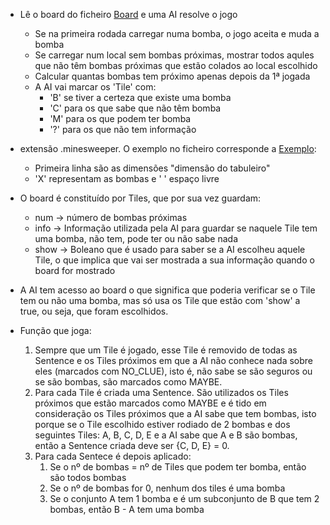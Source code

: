 - Lê o board do ficheiro [Board](assets/board.minesweeper) e uma AI resolve o jogo
    - Se na primeira rodada carregar numa bomba, o jogo aceita e muda a bomba
    - Se carregar num local sem bombas próximas, mostrar todos aqules que não têm bombas próximas que estão colados ao local escolhido
    - Calcular quantas bombas tem próximo apenas depois da 1ª jogada 
    - A AI vai marcar os 'Tile' com:
        - 'B' se tiver a certeza que existe uma bomba
        - 'C' para os que sabe que não têm bomba
        - 'M' para os que podem ter bomba
        - '?' para os que não tem informação

- extensão .minesweeper. O exemplo no ficheiro corresponde a [Exemplo](assets/example.png):
    - Primeira linha são as dimensões "dimensão do tabuleiro"
    - 'X' representam as bombas e ' ' espaço livre


- O board é constituído por Tiles, que por sua vez guardam:
    - num -> número de bombas próximas
    - info -> Informação utilizada pela AI para guardar se naquele Tile tem uma bomba, não tem, pode ter ou não sabe nada
    - show -> Boleano que é usado para saber se a AI escolheu aquele Tile, o que implica que vai ser mostrada a sua informação quando o board for mostrado

- A AI tem acesso ao board o que significa que poderia verificar se o Tile tem ou não uma bomba, mas só usa os Tile que estão com 'show' a true, ou seja, que foram escolhidos.



- Função que joga:
    1. Sempre que um Tile é jogado, esse Tile é removido de todas as Sentence e os Tiles próximos em que a AI não conhece nada sobre eles (marcados com NO_CLUE), isto é, não sabe se são seguros ou se são bombas, são marcados como MAYBE.
    2. Para cada Tile é criada uma Sentence. São utilizados os Tiles próximos que estão marcados como MAYBE e é tido em consideração os Tiles próximos que a AI sabe que tem bombas, isto porque se o Tile escolhido estiver rodiado de 2 bombas e dos seguintes Tiles: A, B, C, D, E e a AI sabe que A e B são bombas, então a Sentence criada deve ser {C, D, E} = 0. 
    3. Para cada Sentece é depois aplicado:
        1. Se o nº de bombas = nº de Tiles que podem ter bomba, então são todos bombas
        2. Se o nº de bombas for 0, nenhum dos tiles é uma bomba
        3. Se o conjunto A tem 1 bomba e é um subconjunto de B que tem 2 bombas, então B - A tem uma bomba
